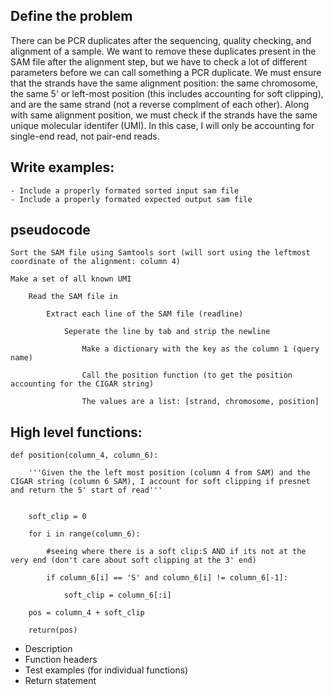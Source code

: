 ## Define the problem

There can be PCR duplicates after the sequencing, quality checking, and alignment of a sample. We want to remove these duplicates present in the SAM file after the alignment step, but we have to check a lot of different parameters before we can call something a PCR duplicate. We must ensure that the strands have the same alignment position: the same chromosome, the same 5' or left-most position (this includes accounting for soft clipping), and are the same strand (not a reverse complment of each other). Along with same alignment position, we must check if the strands have the same unique molecular identifer (UMI). In this case, I will only be accounting for single-end read, not pair-end reads. 

## Write examples:
    - Include a properly formated sorted input sam file
    - Include a properly formated expected output sam file

## pseudocode

```
Sort the SAM file using Samtools sort (will sort using the leftmost coordinate of the alignment: column 4)

Make a set of all known UMI

    Read the SAM file in

        Extract each line of the SAM file (readline)

            Seperate the line by tab and strip the newline

                Make a dictionary with the key as the column 1 (query name)

                Call the position function (to get the position accounting for the CIGAR string)

                The values are a list: [strand, chromosome, position]

```


## High level functions:
```
def position(column_4, column_6):

    '''Given the the left most position (column 4 from SAM) and the CIGAR string (column 6 SAM), I account for soft clipping if presnet and return the 5' start of read'''


    soft_clip = 0

    for i in range(column_6):

        #seeing where there is a soft clip:S AND if its not at the very end (don't care about soft clipping at the 3' end)

        if column_6[i] == 'S' and column_6[i] != column_6[-1]:

            soft_clip = column_6[:i]
            
    pos = column_4 + soft_clip
    
    return(pos)
```

- Description
- Function headers
- Test examples (for individual functions)
- Return statement
